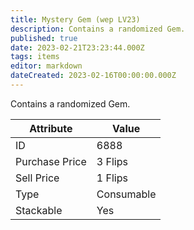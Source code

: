 ```yaml
---
title: Mystery Gem (wep LV23)
description: Contains a randomized Gem.
published: true
date: 2023-02-21T23:23:44.000Z
tags: items
editor: markdown
dateCreated: 2023-02-16T00:00:00.000Z
---
```


Contains a randomized Gem.

|Attribute|Value|
|-|-|
|ID|6888|
|Purchase Price|3 Flips|
|Sell Price|1 Flips|
|Type|Consumable|
|Stackable|Yes|

